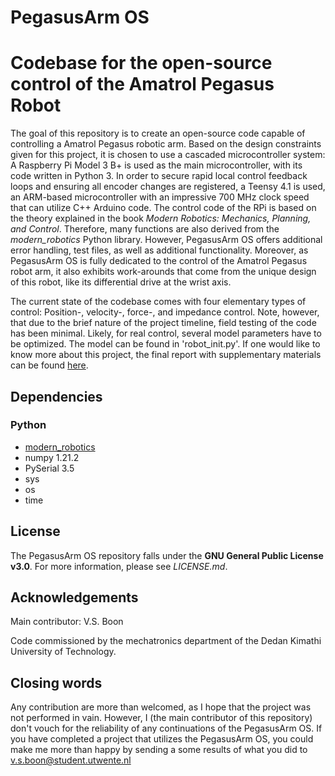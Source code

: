 # PegasusArm OS
# Codebase for the open-source control of the Amatrol Pegasus Robot
The goal of this repository is to create an open-source code capable of controlling a Amatrol Pegasus robotic arm.
Based on the design constraints given for this project, it is chosen to use a cascaded microcontroller system: A Raspberry Pi Model 3 B+ is used as the main microcontroller, with its code written in Python 3. In order to secure rapid local control feedback loops and ensuring all encoder changes are registered, a Teensy 4.1 is used, an ARM-based microcontroller with an impressive 700 MHz clock speed that can utilize C++ Arduino code. The control code of the RPi is based on the theory explained in the book *Modern Robotics: Mechanics, Planning, and Control*. Therefore, many functions are also derived from the *modern_robotics* Python library. However,
PegasusArm OS offers additional error handling, test files, as well as additional functionality. Moreover, as PegasusArm OS is fully dedicated to the control of the Amatrol Pegasus robot arm, it also exhibits work-arounds that come from the unique design of this robot, like its differential drive at the wrist axis.

The current state of the codebase comes with four elementary types of control: Position-, velocity-, force-, and impedance control. Note, however, that due to the brief nature of the project timeline, field testing of the code has been minimal. Likely, for real control, several model parameters have to be optimized. The model can be found in 'robot_init.py'. If one would like to know more about this project, the final report with supplementary materials can be found [here](https://drive.google.com/drive/folders/1nO_QL9e1zpBhKMMl1qTbNvlxqkCx4495?usp=sharing).

## Dependencies
### Python
- [modern_robotics](https://github.com/NxRLab/ModernRobotics)
- numpy 1.21.2
- PySerial 3.5
- sys
- os
- time

## License
The PegasusArm OS repository falls under the **GNU General Public License v3.0**. For more information, please see *LICENSE.md*.

## Acknowledgements
Main contributor: V.S. Boon

Code commissioned by the mechatronics department of the Dedan Kimathi University of Technology.

## Closing words
Any contribution are more than welcomed, as I hope that the project was not performed in vain. However, I (the main contributor of this repository) don't vouch for the reliability of any continuations of the PegasusArm OS. If you have completed a project that utilizes the PegasusArm OS, you could make me more than happy by sending a some results of what you did to [v.s.boon@student.utwente.nl](mailto:v.s.boon@student.utwente.nl) 
